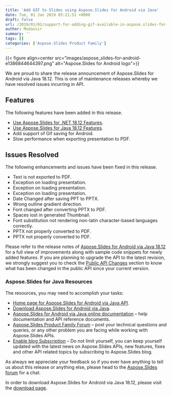 ```yaml
---
title: 'Add GIF to Slides using Aspose.Slides for Android via Java'
date: Tue, 01 Jan 2019 03:21:51 +0000
draft: false
url: /2019/01/01/support-for-adding-gif-available-in-aspose.slides-for-android-via-java/
author: Mudassir
summary: ''
tags: []
categories: ['Aspose.Slides Product Family']
---
```




{{< figure align=center src="images/aspose_slides-for-android-e1386844644397.png" alt="Aspose.Slides for Android logo">}}


We are proud to share the release announcement of Aspose.Slides for Android via Java 18.12. This is one of maintenance releases whereby we have resolved issues incurring in API.

## Features

The following features have been added in this release.

*   [Use Aspose.Slides for .NET 18.12 Features][1].
*   [Use Aspose.Slides for Java 18.12 Features][2].
*   Add support of Gif saving for Android.
*   Slow performance when exporting presentation to PDF.

## Issues Resolved

The following enhancements and issues have been fixed in this release.

*   Text is not exported to PDF.
*   Exception on loading presentation.
*   Exception on loading presentation.
*   Exception on loading presentation.
*   Date Changed after saving PPT to PPTX.
*   Wrong outline gradient direction.
*   Font changed after converting PPTX to PDF.
*   Spaces lost in generated Thumbnail.
*   Font substitution not rendering non-latin character-based languages correctly.
*   PPTX not properly converted to PDF.
*   PPTX not properly converted to PDF.

Please refer to the release notes of [Aspose.Slides for Android via Java 18.12][3] for a full view of improvements along with sample code snippets for newly added features. If you are planning to upgrade the API to the latest revision, we strongly suggest you to check the [Public API Changes][4] section to know what has been changed in the public API since your current version.

### Aspose.Slides for Java Resources

The resources, you may need to accomplish your tasks:

*   [Home page for Aspose.Slides for Android via Java API][5].
*   [Download Aspose.Slides for Android via Java][6].
*   [Aspose.Slides for Android via Java online documentation][7] – help documentation and API reference documents.
*   [Aspose.Slides Product Family Forum][8] – post your technical questions and queries, or any other problem you are facing while working with Aspose.Slides APIs.
*   [Enable blog Subscription][9] – Do not limit yourself, you can keep yourself updated with the latest news on Aspose.Slides APIs, new features, fixes and other API related topics by subscribing to Aspose.Slides blog.

As always we appreciate your feedback so if you ever have anything to tell us about this release or anything else, please head to the [Aspose.Slides forum][10] for a chat.

In order to download Aspose.Slides for Android via Java 18.12, please visit the [download page][11].




[1]: https://docs.aspose.com/display/slidesnet/Aspose.Slides+for+.NET+18.12+Release+Notes
[2]: https://docs.aspose.com/display/slidesjava/Aspose.Slides+for+Java+18.12+Release+Notes
[3]: https://docs.aspose.com/display/slidesjava/Aspose.Slides+for+Android+via+Java+18.12+Release+Notes
[4]: https://docs.aspose.com/display/slidesjava/Aspose.Slides+for+Android+via+Java+18.12+Release+Notes
[5]: https://products.aspose.com/slides/android-java
[6]: https://artifact.aspose.com/webapp/#/artifacts/browse/tree/General/repo/com/aspose/aspose-slides/18.12
[7]: https://docs.aspose.com/display/slidesjava/Home
[8]: https://forum.aspose.com/c/slides
[9]: https://blog.aspose.com/category/aspose-products/aspose-slides-product-family/
[10]: https://forum.aspose.com/c/slides
[11]: https://downloads.aspose.com/slides/androidjava




